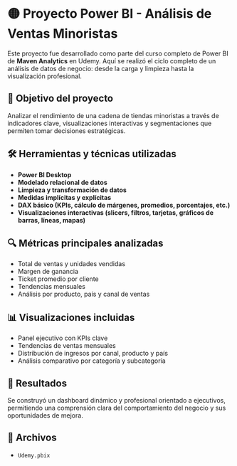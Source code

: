 # 🟡 Proyecto Power BI - Análisis de Ventas Minoristas

Este proyecto fue desarrollado como parte del curso completo de Power BI de **Maven Analytics** en Udemy. Aquí se realizó el ciclo completo de un análisis de datos de negocio: desde la carga y limpieza hasta la visualización profesional.

## 📌 Objetivo del proyecto

Analizar el rendimiento de una cadena de tiendas minoristas a través de indicadores clave, visualizaciones interactivas y segmentaciones que permiten tomar decisiones estratégicas.

## 🛠️ Herramientas y técnicas utilizadas

- **Power BI Desktop**
- **Modelado relacional de datos**
- **Limpieza y transformación de datos**
- **Medidas implícitas y explícitas**
- **DAX básico (KPIs, cálculo de márgenes, promedios, porcentajes, etc.)**
- **Visualizaciones interactivas (slicers, filtros, tarjetas, gráficos de barras, líneas, mapas)**

## 🔍 Métricas principales analizadas

- Total de ventas y unidades vendidas
- Margen de ganancia
- Ticket promedio por cliente
- Tendencias mensuales
- Análisis por producto, país y canal de ventas

## 📊 Visualizaciones incluidas

- Panel ejecutivo con KPIs clave
- Tendencias de ventas mensuales
- Distribución de ingresos por canal, producto y país
- Análisis comparativo por categoría y subcategoría

## 🎯 Resultados

Se construyó un dashboard dinámico y profesional orientado a ejecutivos, permitiendo una comprensión clara del comportamiento del negocio y sus oportunidades de mejora.

## 📂 Archivos

- `Udemy.pbix`
